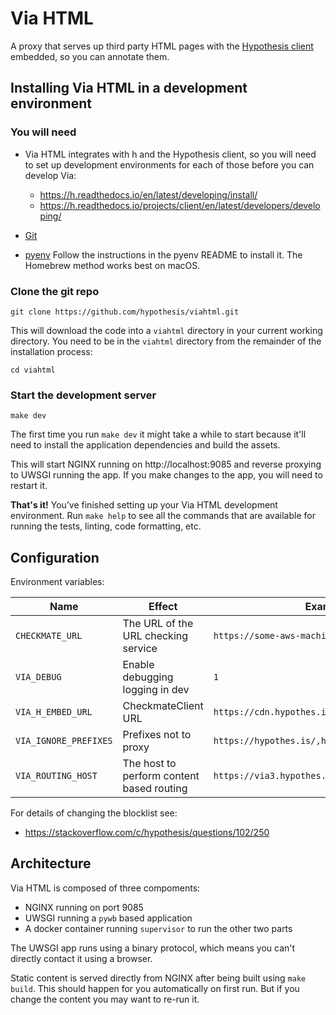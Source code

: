 Via HTML
========

A proxy that serves up third party HTML pages with the
[Hypothesis client](https://github.com/hypothesis/client) embedded, so you can
annotate them.

Installing Via HTML in a development environment
------------------------------------------------

### You will need

* Via HTML integrates with h and the Hypothesis client, so you will need to
  set up development environments for each of those before you can develop Via:

  * https://h.readthedocs.io/en/latest/developing/install/
  * https://h.readthedocs.io/projects/client/en/latest/developers/developing/

* [Git](https://git-scm.com/)

* [pyenv](https://github.com/pyenv/pyenv)
  Follow the instructions in the pyenv README to install it.
  The Homebrew method works best on macOS.

### Clone the git repo

    git clone https://github.com/hypothesis/viahtml.git

This will download the code into a `viahtml` directory in your current working
directory. You need to be in the `viahtml` directory from the remainder of the
installation process:

    cd viahtml

### Start the development server

    make dev

The first time you run `make dev` it might take a while to start because it'll
need to install the application dependencies and build the assets.

This will start NGINX running on http://localhost:9085 and reverse proxying to
UWSGI running the app. If you make changes to the app, you will need to restart
it.

**That's it!** You’ve finished setting up your Via HTML development environment. 
Run `make help` to see all the commands that are available for running the tests,
linting, code formatting, etc.

Configuration
-------------

Environment variables:

| Name | Effect | Example |
|------|--------|---------|
| `CHECKMATE_URL`       | The URL of the URL checking service       | `https://some-aws-machine` |
| `VIA_DEBUG`           | Enable debugging logging in dev           | `1` |
| `VIA_H_EMBED_URL`     | CheckmateClient URL                       | `https://cdn.hypothes.is/hypothesis` |
| `VIA_IGNORE_PREFIXES` | Prefixes not to proxy                     | `https://hypothes.is/,https://qa.hypothes.is/` |
| `VIA_ROUTING_HOST`    | The host to perform content based routing | `https://via3.hypothes.is` |

For details of changing the blocklist see:

 * https://stackoverflow.com/c/hypothesis/questions/102/250

Architecture
------------

Via HTML is composed of three compoments:

 * NGINX running on port 9085
 * UWSGI running a `pywb` based application
 * A docker container running `supervisor` to run the other two parts
 
The UWSGI app runs using a binary protocol, which means you can't directly
contact it using a browser.

Static content is served directly from NGINX after being built using 
`make build`. This should happen for you automatically on first run. But if
you change the content you may want to re-run it.
